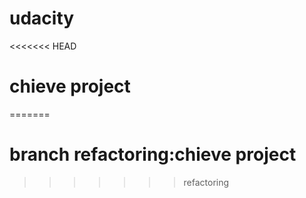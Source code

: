 # udacity
<<<<<<< HEAD
# chieve project
=======
# branch refactoring:chieve project
>>>>>>> refactoring

